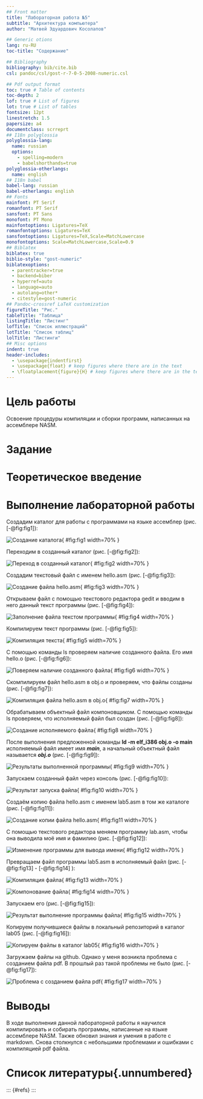 ```yaml
---
## Front matter
title: "Лабораторная работа №5"
subtitle: "Архитектура компьютера"
author: "Матвей Эдуардович Косолапов"

## Generic otions
lang: ru-RU
toc-title: "Содержание"

## Bibliography
bibliography: bib/cite.bib
csl: pandoc/csl/gost-r-7-0-5-2008-numeric.csl

## Pdf output format
toc: true # Table of contents
toc-depth: 2
lof: true # List of figures
lot: true # List of tables
fontsize: 12pt
linestretch: 1.5
papersize: a4
documentclass: scrreprt
## I18n polyglossia
polyglossia-lang:
  name: russian
  options:
	- spelling=modern
	- babelshorthands=true
polyglossia-otherlangs:
  name: english
## I18n babel
babel-lang: russian
babel-otherlangs: english
## Fonts
mainfont: PT Serif
romanfont: PT Serif
sansfont: PT Sans
monofont: PT Mono
mainfontoptions: Ligatures=TeX
romanfontoptions: Ligatures=TeX
sansfontoptions: Ligatures=TeX,Scale=MatchLowercase
monofontoptions: Scale=MatchLowercase,Scale=0.9
## Biblatex
biblatex: true
biblio-style: "gost-numeric"
biblatexoptions:
  - parentracker=true
  - backend=biber
  - hyperref=auto
  - language=auto
  - autolang=other*
  - citestyle=gost-numeric
## Pandoc-crossref LaTeX customization
figureTitle: "Рис."
tableTitle: "Таблица"
listingTitle: "Листинг"
lofTitle: "Список иллюстраций"
lotTitle: "Список таблиц"
lolTitle: "Листинги"
## Misc options
indent: true
header-includes:
  - \usepackage{indentfirst}
  - \usepackage{float} # keep figures where there are in the text
  - \floatplacement{figure}{H} # keep figures where there are in the text
---
```


# Цель работы

Освоение процедуры компиляции и сборки программ, написанных на ассемблере NASM.

# Задание


# Теоретическое введение


# Выполнение лабораторной работы

Создадим каталог для работы с программами на языке ассемблер (рис. [-@fig:fig1]):

![Создание каталога](image/1.png){ #fig:fig1 width=70% }

Переходим в созданный каталог (рис. [-@fig:fig2]):

![Переход в созданный каталог](image/2.png){ #fig:fig2 width=70% }

Создадим текстовый файл с именем hello.asm (рис. [-@fig:fig3]):

![Создание файла hello.asm](image/3.png){ #fig:fig3 width=70% }

Открываем файл с помощью текстового редактора gedit и вводим в него данный текст программы (рис. [-@fig:fig4]):

![Заполнение файла текстом программы](image/5.png){ #fig:fig4 width=70% }

Компилируем текст программы (рис. [-@fig:fig5]):

![Компиляция текста](image/7.png){ #fig:fig5 width=70% }

С помощью команды ls проверяем наличие созданного файла. Его имя hello.o (рис. [-@fig:fig6]):

![Поверяем наличие созданного файла](image/8.1.png){ #fig:fig6 width=70% }

Скомпилируем файл hello.asm в obj.o и проверяем, что файлы созданы  (рис. [-@fig:fig7]):

![Компиляция файла hello.asm в obj.o](image/9.png){ #fig:fig7 width=70% }

Обрабатываем объектный файл компоновщиком. С помощью команды ls проверяем, что исполняемый файл был создан (рис. [-@fig:fig8]):

![Создание исполняемого файла](image/10.png){ #fig:fig8 width=70% }


После выполнения предложенной команды **ld -m elf_i386 obj.o -o main** исполняемый файл имеет имя ***main***, а начальный объектный файл называется ***obj.o*** (рис. [-@fig:fig9]):

![Результаты выполненной программы](image/11.png){ #fig:fig9 width=70% }

Запускаем созданный файл через консоль (рис. [-@fig:fig10]):

![Результат запуска файла](image/12.png){ #fig:fig10 width=70% }

Создаём копию файла hello.asm с именем lab5.asm в том же каталоге (рис. [-@fig:fig11]):

![Создание копии файла hello.asm](image/20.png){ #fig:fig11 width=70% }

С помощью текстового редактора меняем программу lab.asm, чтобы она выводила моё имя и фамилию (рис. [-@fig:fig12]):

![Изменение программы для вывода имени](image/14.png){ #fig:fig12 width=70% }

Превращаем файл программы lab5.asm в исполняемый файл (рис. [-@fig:fig13] - [-@fig:fig14] ):

![Компиляция файла](image/15.png){ #fig:fig13 width=70% }

![Компонование файла](image/16.png){ #fig:fig14 width=70% }

Запускаем его (рис. [-@fig:fig15]):

![Результат выполнение программы файла](image/17.png){ #fig:fig15 width=70% }

Копируем получившиеся файлы в локальный репозиторий в каталог lab05 (рис. [-@fig:fig16]):

![Копируем файлы в каталог lab05](image/19.png){ #fig:fig16 width=70% }

Загружаем файлы на github. Однако у меня возникла проблема с созданием файла pdf. В прошлый раз такой проблемы не было (рис. [-@fig:fig17]):

![Проблема с созданием файла pdf](image/21.png){ #fig:fig17 width=70% }

# Выводы

В ходе выполнения данной лабораторной работы я научился компилировать и собирать программы, написанные на языке ассемблере NASM. Также обновил знания и умения в работе с markdown. Снова столкнулся с небольшими проблемами и ошибками с компиляцией pdf файла.

# Список литературы{.unnumbered}

::: {#refs}
:::
